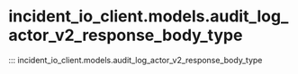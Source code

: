# incident_io_client.models.audit_log_actor_v2_response_body_type

::: incident_io_client.models.audit_log_actor_v2_response_body_type
